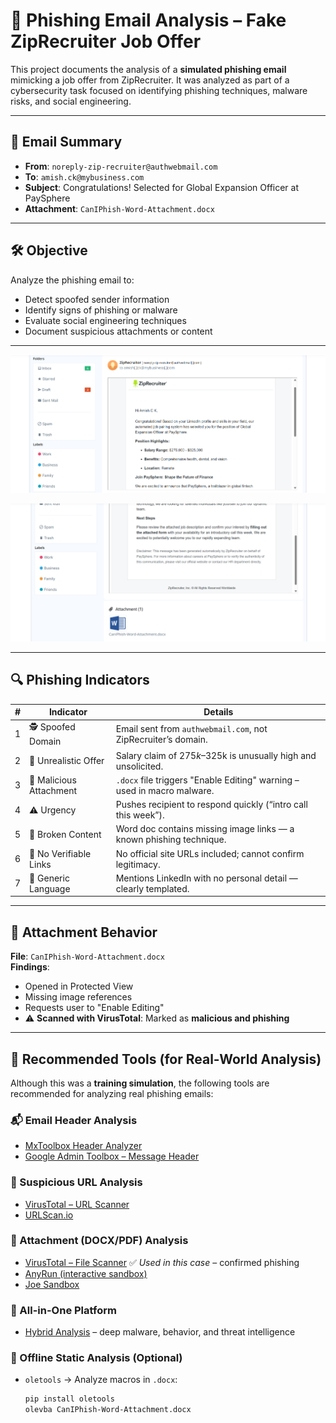 # 📧 Phishing Email Analysis – Fake ZipRecruiter Job Offer

This project documents the analysis of a **simulated phishing email** mimicking a job offer from ZipRecruiter. It was analyzed as part of a cybersecurity task focused on identifying phishing techniques, malware risks, and social engineering.

---

## 📨 Email Summary

- **From**: `noreply-zip-recruiter@authwebmail.com`
- **To**: `amish.ck@mybusiness.com`
- **Subject**: Congratulations! Selected for Global Expansion Officer at PaySphere
- **Attachment**: `CanIPhish-Word-Attachment.docx`

---

## 🛠 Objective

Analyze the phishing email to:
- Detect spoofed sender information
- Identify signs of phishing or malware
- Evaluate social engineering techniques
- Document suspicious attachments or content

---

![t2-1](https://github.com/Amish-C-K/Elevate-Labs--task2/blob/main/images/t2-1.png)

![t2-2](https://github.com/Amish-C-K/Elevate-Labs--task2/blob/main/images/t2-2.png)

---

## 🔍 Phishing Indicators

| # | Indicator | Details |
|--|-----------|---------|
| 1 | 🕵️ Spoofed Domain | Email sent from `authwebmail.com`, not ZipRecruiter’s domain. |
| 2 | 🎯 Unrealistic Offer | Salary claim of $275k–$325k is unusually high and unsolicited. |
| 3 | 📎 Malicious Attachment | `.docx` file triggers "Enable Editing" warning – used in macro malware. |
| 4 | ⚠️ Urgency | Pushes recipient to respond quickly (“intro call this week”). |
| 5 | 🧷 Broken Content | Word doc contains missing image links — a known phishing technique. |
| 6 | 🔗 No Verifiable Links | No official site URLs included; cannot confirm legitimacy. |
| 7 | 💬 Generic Language | Mentions LinkedIn with no personal detail — clearly templated. |

---

## 📎 Attachment Behavior

**File**: `CanIPhish-Word-Attachment.docx`  
**Findings**:
- Opened in Protected View
- Missing image references
- Requests user to "Enable Editing"
- ⚠️ **Scanned with VirusTotal**: Marked as **malicious and phishing**

---

## 🧰 Recommended Tools (for Real-World Analysis)

Although this was a **training simulation**, the following tools are recommended for analyzing real phishing emails:

### 📬 Email Header Analysis
- [MxToolbox Header Analyzer](https://mxtoolbox.com/EmailHeaders.aspx)
- [Google Admin Toolbox – Message Header](https://toolbox.googleapps.com/apps/messageheader/)

### 🔗 Suspicious URL Analysis
- [VirusTotal – URL Scanner](https://www.virustotal.com/gui/home/url)
- [URLScan.io](https://urlscan.io/)

### 📎 Attachment (DOCX/PDF) Analysis
- [VirusTotal – File Scanner](https://www.virustotal.com/gui/home/upload) ✅ *Used in this case* – confirmed phishing
- [AnyRun (interactive sandbox)](https://any.run/)
- [Joe Sandbox](https://www.joesandbox.com/)

### 🧰 All-in-One Platform
- [Hybrid Analysis](https://www.hybrid-analysis.com/) – deep malware, behavior, and threat intelligence

### 🧪 Offline Static Analysis (Optional)
- `oletools` → Analyze macros in `.docx`:
  ```bash
  pip install oletools
  olevba CanIPhish-Word-Attachment.docx
